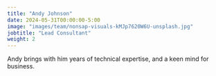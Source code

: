 ```yaml
---
title: "Andy Johnson"
date: 2024-05-31T00:00:00-5:00
image: "images/team/nonsap-visuals-kMJp7620W6U-unsplash.jpg"
jobtitle: "Lead Consultant"
weight: 2
---
```


Andy brings with him years of technical expertise, and a keen mind for business.